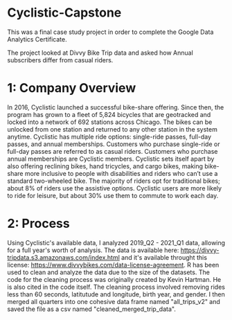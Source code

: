 # Cyclistic-Capstone
This was a final case study project in order to complete the Google Data Analytics Certificate. 

The project looked at Divvy Bike Trip data and asked how Annual subscribers differ from casual riders. 

# 1: Company Overview

In 2016, Cyclistic launched a successful bike-share offering. Since then, the program has grown to a fleet of 5,824 bicycles that are geotracked and locked into a network of 692 stations across Chicago. The bikes can be unlocked from one station and returned to any other station in the system anytime.
Cyclistic has multiple ride options: single-ride passes, full-day passes, and annual memberships. Customers who purchase single-ride or full-day passes are referred to as casual riders. Customers who purchase annual memberships are Cyclistic members.
Cyclistic sets itself apart by also offering reclining bikes, hand tricycles, and cargo bikes, making bike-share more inclusive to people with disabilities and riders who can’t use a standard two-wheeled bike. The majority of riders opt for traditional bikes; about 8% of riders use the assistive options. Cyclistic users are more likely to ride for leisure, but about 30% use them to commute to work each day.

# 2: Process
Using Cyclistic's available data, I analyzed 2019_Q2 - 2021_Q1 data, allowing for a full year's worth of analysis. 
The data is available here: https://divvy-tripdata.s3.amazonaws.com/index.html and it's available throught this license: https://www.divvybikes.com/data-license-agreement. 
R has been used to clean and analyze the data due to the size of the datasets.
The code for the cleaning process was originally created by Kevin Hartman. He is also cited in the code itself. 
The cleaning process involved removing rides less than 60 seconds, latitutude and longitude, birth year, and gender. 
I then merged all quarters into one cohesive data frame named "all_trips_v2" and saved the file as a csv named "cleaned_merged_trip_data". 

